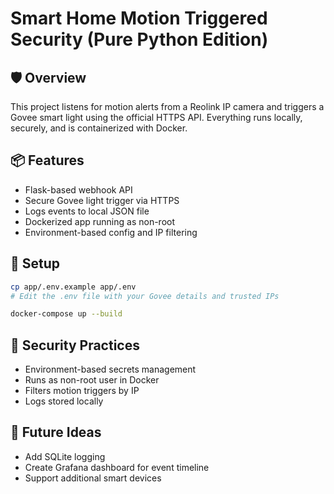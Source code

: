 # Smart Home Motion Triggered Security (Pure Python Edition)

## 🛡 Overview
This project listens for motion alerts from a Reolink IP camera and triggers a Govee smart light using the official HTTPS API. Everything runs locally, securely, and is containerized with Docker.

## 📦 Features
- Flask-based webhook API
- Secure Govee light trigger via HTTPS
- Logs events to local JSON file
- Dockerized app running as non-root
- Environment-based config and IP filtering

## 🚀 Setup

```bash
cp app/.env.example app/.env
# Edit the .env file with your Govee details and trusted IPs

docker-compose up --build
```

## 🔐 Security Practices
- Environment-based secrets management
- Runs as non-root user in Docker
- Filters motion triggers by IP
- Logs stored locally

## 🔄 Future Ideas
- Add SQLite logging
- Create Grafana dashboard for event timeline
- Support additional smart devices